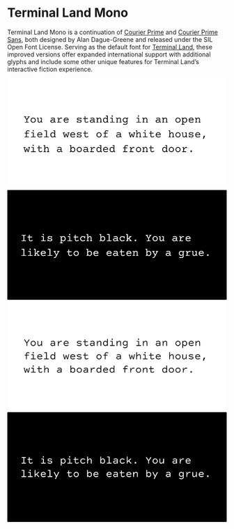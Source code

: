 # Terminal Land Mono

Terminal Land Mono is a continuation of [Courier Prime](https://github.com/quoteunquoteapps/CourierPrime) and [Courier Prime Sans](https://github.com/quoteunquoteapps/CourierPrimeSans), both designed by Alan Dague-Greene and released under the SIL Open Font License. Serving as the default font for [Terminal Land](https://terminal.land), these improved versions offer expanded international support with additional glyphs and include some other unique features for Terminal Land’s interactive fiction experience.

<img src="https://github.com/neatnik/terminal-land-fonts/blob/main/samples/sample-terminal-land-mono-light.png?raw=true" alt="Terminal Land Mono Light Sample"><img src="https://github.com/neatnik/terminal-land-fonts/blob/main/samples/sample-terminal-land-mono-dark.png?raw=true" alt="Terminal Land Mono Dark Sample"><br><img src="https://github.com/neatnik/terminal-land-fonts/blob/main/samples/sample-terminal-land-mono-sans-light.png?raw=true" alt="Terminal Land Mono Sans Light Sample"><img src="https://github.com/neatnik/terminal-land-fonts/blob/main/samples/sample-terminal-land-mono-sans-dark.png?raw=true" alt="Terminal Land Mono Sans Dark Sample">
